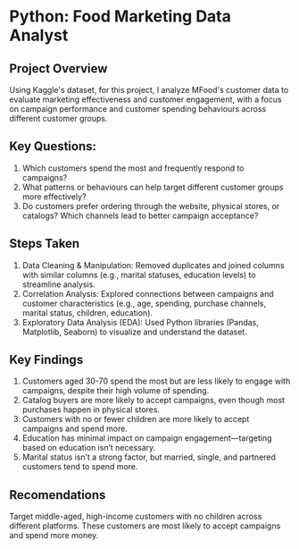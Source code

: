 
# Python: Food Marketing Data Analyst




## Project Overview

Using Kaggle's dataset, for this project, I analyze MFood's customer data to evaluate marketing effectiveness and customer engagement, with a focus on campaign performance and customer spending behaviours across different customer groups.




## Key Questions: 

1) Which customers spend the most and frequently respond to campaigns?
2) What patterns or behaviours can help target different customer groups more effectively?
3) Do customers prefer ordering through the website, physical stores, or catalogs? Which channels lead to better campaign acceptance?



## Steps Taken

1) Data Cleaning & Manipulation: Removed duplicates and joined columns with similar columns (e.g., marital statuses, education levels) to streamline analysis.
2) Correlation Analysis: Explored connections between campaigns and customer characteristics (e.g., age, spending, purchase channels, marital status, children, education).
3) Exploratory Data Analysis (EDA): Used Python libraries (Pandas, Matplotlib, Seaborn) to visualize and understand the dataset.





## Key Findings

1) Customers aged 30-70 spend the most but are less likely to engage with campaigns, despite their high volume of spending.
2) Catalog buyers are more likely to accept campaigns, even though most purchases happen in physical stores.
3) Customers with no or fewer children are more likely to accept campaigns and spend more.
4) Education has minimal impact on campaign engagement—targeting based on education isn’t necessary.
5) Marital status isn’t a strong factor, but married, single, and partnered customers tend to spend more.


## Recomendations

Target middle-aged, high-income customers with no children across different platforms. These customers are most likely to accept campaigns and spend more money.


